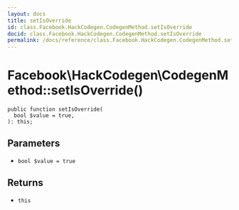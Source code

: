 ```yaml
---
layout: docs
title: setIsOverride
id: class.Facebook.HackCodegen.CodegenMethod.setIsOverride
docid: class.Facebook.HackCodegen.CodegenMethod.setIsOverride
permalink: /docs/reference/class.Facebook.HackCodegen.CodegenMethod.setIsOverride.md
---
```

# Facebook\\HackCodegen\\CodegenMethod::setIsOverride()




``` Hack
public function setIsOverride(
  bool $value = true,
): this;
```




## Parameters




- ` bool $value = true `




## Returns




+ ` this `